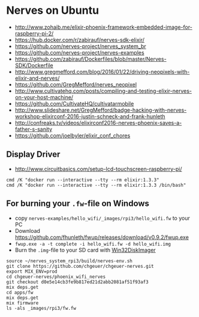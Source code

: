 
# Nerves on Ubuntu

- http://www.zohaib.me/elixir-phoenix-framework-embedded-image-for-raspberry-pi-2/
- https://hub.docker.com/r/zabirauf/nerves-sdk-elixir/
- https://github.com/nerves-project/nerves_system_br
- https://github.com/nerves-project/nerves-examples
- https://github.com/zabirauf/Dockerfiles/blob/master/Nerves-SDK/Dockerfile
- http://www.gregmefford.com/blog/2016/01/22/driving-neopixels-with-elixir-and-nerves/
- https://github.com/GregMefford/nerves_neopixel
- http://www.cultivatehq.com/posts/compiling-and-testing-elixir-nerves-on-your-host-machine/
- https://github.com/CultivateHQ/cultivatarmobile
- http://www.slideshare.net/GregMefford/badge-hacking-with-nerves-workshop-elixirconf-2016-justin-schneck-and-frank-hunleth
- http://confreaks.tv/videos/elixirconf2016-nerves-phoenix-saves-a-father-s-sanity
- https://github.com/joelbyler/elixir_conf_chores

## Display Driver

- http://www.circuitbasics.com/setup-lcd-touchscreen-raspberry-pi/


```
cmd /K "docker run --interactive --tty --rm elixir:1.3.3"
cmd /K "docker run --interactive --tty --rm elixir:1.3.3 /bin/bash"
```

## For burning your `.fw`-file on Windows

- copy `nerves-examples/hello_wifi/_images/rpi3/hello_wifi.fw` to your PC
- Download https://github.com/fhunleth/fwup/releases/download/v0.9.2/fwup.exe
- `fwup.exe -a -t complete -i hello_wifi.fw -d hello_wifi.img`
- Burn the `.img`-file to your SD card with [Win32DiskImager](https://sourceforge.net/projects/win32diskimager/files/latest/download)



```
source ~/nerves_system_rpi3/build/nerves-env.sh
git clone https://github.com/chgeuer/chgeuer-nerves.git
export MIX_ENV=prod
cd chgeuer-nerves/phoenix_wifi_nerves
git checkout d0e5e14cb3fe9b817ed21d2abb2081af51f93af3
mix deps.get
cd apps/fw
mix deps.get
mix firmware
ls -als _images/rpi3/fw.fw
```
